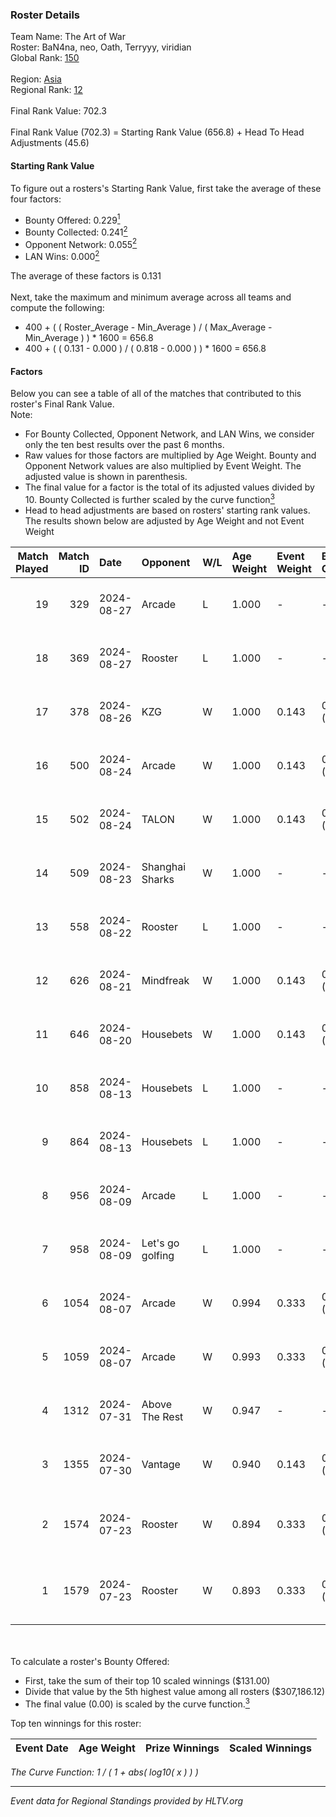 ### Roster Details<br />
Team Name: The Art of War<br />
Roster: BaN4na, neo, Oath, Terryyy, viridian<br />
Global Rank: [150](../../standings_global_2024_09_07.md)<br />
<br />
Region: [Asia]( ../../standings_asia_2024_09_07.md)<br />
Regional Rank: [12]( ../../standings_asia_2024_09_07.md)<br />
<br />
Final Rank Value:  702.3<br />
<br />
Final Rank Value (702.3) = Starting Rank Value (656.8) + Head To Head Adjustments (45.6)<br />

#### Starting Rank Value<br />
To figure out a rosters's Starting Rank Value, first take the average of these four factors:<br />
- Bounty Offered: 0.229[<sup>1</sup>](#table2)
- Bounty Collected: 0.241[<sup>2</sup>](#table1)
- Opponent Network: 0.055[<sup>2</sup>](#table1)
- LAN Wins: 0.000[<sup>2</sup>](#table1)

The average of these factors is 0.131<br />
<br />
Next, take the maximum and minimum average across all teams and compute the following:<br />
- 400 + ( ( Roster_Average - Min_Average ) / ( Max_Average - Min_Average ) ) * 1600 = 656.8
- 400 + ( ( 0.131 - 0.000 ) / ( 0.818 - 0.000 ) ) * 1600 = 656.8


#### Factors<br />
Below you can see a table of all of the matches that contributed to this roster's Final Rank Value.<br />
Note:<br />

- For Bounty Collected, Opponent Network, and LAN Wins, we consider only the ten best results over the past 6 months.
- Raw values for those factors are multiplied by Age Weight. Bounty and Opponent Network values are also multiplied by Event Weight. The adjusted value is shown in parenthesis.
- The final value for a factor is the total of its adjusted values divided by 10. Bounty Collected is further scaled by the curve function[<sup>3</sup>](#curveFunction)
- Head to head adjustments are based on rosters' starting rank values. The results shown below are adjusted by Age Weight and not Event Weight
<span id="table1"></span><br />


| Match Played | Match ID | Date       | Opponent         | W/L | Age Weight | Event Weight | Bounty Collected | Opponent Network | LAN Wins  | H2H Adj. | Roster                                   |
| -: | -: | :- | :- | :- | :- | :- | :- | :- | :- | -: | :- |
|           19 |      329 | 2024-08-27 | Arcade           | L   | 1.000      | -            | -                | -                | -         |   -19.64 | BaN4na, neo, Oath, Terryyy, viridian     |
|           18 |      369 | 2024-08-27 | Rooster          | L   | 1.000      | -            | -                | -                | -         |   -13.44 | BaN4na, neo, Oath, Terryyy, viridian     |
|           17 |      378 | 2024-08-26 | KZG              | W   | 1.000      | 0.143        | 0.003 (0.000)    | 0.157 (0.022)    | 0 (0.000) |    12.47 | BaN4na, neo, Oath, Terryyy, viridian     |
|           16 |      500 | 2024-08-24 | Arcade           | W   | 1.000      | 0.143        | 0.002 (0.000)    | 0.252 (0.036)    | 0 (0.000) |    11.15 | BaN4na, neo, Oath, Terryyy, viridian     |
|           15 |      502 | 2024-08-24 | TALON            | W   | 1.000      | 0.143        | 0.000 (0.000)    | 0.269 (0.038)    | 0 (0.000) |    11.63 | BaN4na, neo, Oath, Terryyy, viridian     |
|           14 |      509 | 2024-08-23 | Shanghai Sharks  | W   | 1.000      | -            | -                | -                | 0 (0.000) |     4.94 | BaN4na, neo, Oath, Terryyy, viridian     |
|           13 |      558 | 2024-08-22 | Rooster          | L   | 1.000      | -            | -                | -                | -         |   -13.23 | BaN4na, neo, Oath, Terryyy, viridian     |
|           12 |      626 | 2024-08-21 | Mindfreak        | W   | 1.000      | 0.143        | 0.003 (0.000)    | 0.234 (0.033)    | 0 (0.000) |    18.38 | BaN4na, neo, Oath, Terryyy, viridian     |
|           11 |      646 | 2024-08-20 | Housebets        | W   | 1.000      | 0.143        | 0.002 (0.000)    | 0.158 (0.023)    | 0 (0.000) |    16.78 | BaN4na, neo, Oath, Terryyy, viridian     |
|           10 |      858 | 2024-08-13 | Housebets        | L   | 1.000      | -            | -                | -                | -         |   -14.63 | BaN4na, neo, Oath, Terryyy, viridian     |
|            9 |      864 | 2024-08-13 | Housebets        | L   | 1.000      | -            | -                | -                | -         |   -15.97 | BaN4na, neo, Oath, Terryyy, viridian     |
|            8 |      956 | 2024-08-09 | Arcade           | L   | 1.000      | -            | -                | -                | -         |   -19.61 | BaN4na, neo, Oath, Terryyy, viridian     |
|            7 |      958 | 2024-08-09 | Let's go golfing | L   | 1.000      | -            | -                | -                | -         |   -12.59 | BaN4na, neo, Oath, Terryyy, viridian     |
|            6 |     1054 | 2024-08-07 | Arcade           | W   | 0.994      | 0.333        | 0.002 (0.001)    | 0.252 (0.083)    | 0 (0.000) |    11.42 | BaN4na, neo, Oath, Terryyy, viridian     |
|            5 |     1059 | 2024-08-07 | Arcade           | W   | 0.993      | 0.333        | 0.002 (0.001)    | 0.252 (0.083)    | 0 (0.000) |    12.40 | BaN4na, neo, Oath, Terryyy, viridian     |
|            4 |     1312 | 2024-07-31 | Above The Rest   | W   | 0.947      | -            | -                | -                | 0 (0.000) |     7.38 | BaN4na, neo, Oath, Terryyy, viridian     |
|            3 |     1355 | 2024-07-30 | Vantage          | W   | 0.940      | 0.143        | 0.002 (0.000)    | 0.154 (0.021)    | 0 (0.000) |    12.40 | BaN4na, neo, Oath, Terryyy, viridian     |
|            2 |     1574 | 2024-07-23 | Rooster          | W   | 0.894      | 0.333        | 0.007 (0.002)    | 0.352 (0.105)    | -         |    17.22 | BaN4na, bebest, neo, sunshinez, viridian |
|            1 |     1579 | 2024-07-23 | Rooster          | W   | 0.893      | 0.333        | 0.007 (0.002)    | 0.352 (0.105)    | -         |    18.52 | BaN4na, bebest, neo, sunshinez, viridian |

<br />
<span id="table2"></span><br />
To calculate a roster's Bounty Offered:<br />

- First, take the sum of their top 10 scaled winnings ($131.00)
- Divide that value by the 5th highest value among all rosters ($307,186.12)
- The final value (0.00) is scaled by the curve function.[<sup>3</sup>](#curveFunction)

Top ten winnings for this roster:<br />

| Event Date | Age Weight | Prize Winnings | Scaled Winnings |
| :- | -: | :- | :- |


<span id="curveFunction"></span>_The Curve Function: 1 / ( 1 + abs( log10( x ) ) )_<br />

---
_Event data for Regional Standings provided by HLTV.org_<br />

